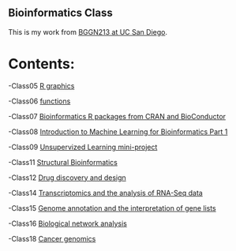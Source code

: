 ## Bioinformatics Class
This is my work from [BGGN213 at UC San Diego](https://bioboot.github.io/bggn213_F19/).

# Contents:

-Class05 [R graphics](https://github.com/Christinarl/BGGN213/blob/master/Class5.md)

-Class06 [functions](https://github.com/Christinarl/BGGN213/blob/master/Class6/Class6.md)

-Class07 [Bioinformatics R packages from CRAN and BioConductor](https://github.com/Christinarl/BGGN213/blob/master/Class07/Class07.Rmd)

-Class08 [Introduction to Machine Learning for Bioinformatics Part 1](https://github.com/Christinarl/BGGN213/blob/master/Class08/Class08.Rmd)

-Class09 [Unsupervized Learning mini-project](https://github.com/Christinarl/BGGN213/blob/master/Class09/Class09.Rmd)

-Class11 [Structural Bioinformatics](https://github.com/Christinarl/BGGN213/blob/master/20191106_BGGN213_Lecture11/Class11/Class11.Rmd)

-Class12 [Drug discovery and design](https://github.com/Christinarl/BGGN213/blob/master/Class12/Class12.Rmd)

-Class14 [Transcriptomics and the analysis of RNA-Seq data](https://github.com/Christinarl/BGGN213/blob/master/Class14/Class%2014.Rmd)

-Class15 [Genome annotation and the interpretation of gene lists](https://github.com/Christinarl/BGGN213/blob/master/Class15/Class%2015.Rmd)

-Class16 [Biological network analysis](https://github.com/Christinarl/BGGN213/blob/master/Class16/Class%2016.Rmd)

-Class18 [Cancer genomics](https://github.com/Christinarl/BGGN213/blob/master/Class18/Class%2018.Rmd)
